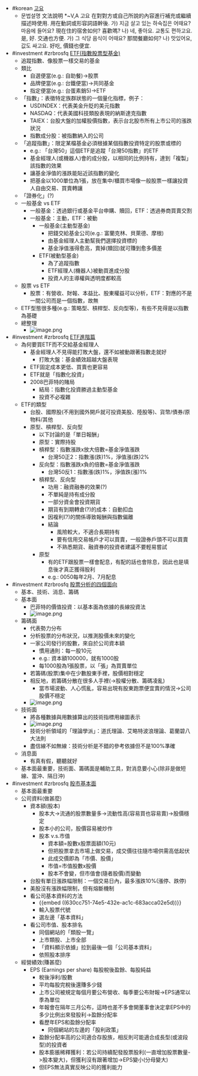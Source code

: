 - #korean [고요](https://www.facebook.com/1764290610461911/posts/1791052651119040/)
	- 문법설명 文法說明
	  *~V,A 고요 
	  在對對方或自己所說的內容進行補充或繼續描述時使用.
	  用在動詞或形容詞語幹後.
	  가) 지금 살고 있는 하숙집은 어때요? 마음에 들어요?
	  現在住的宿舍如何? 喜歡嗎?
	  나) 네, 좋아요. 교통도 편하고요. 
	  是, 好. 交通也方便.
	  가) 그 식당 음식이 어때요?
	  那間餐廳如何?
	  나) 맛있어요, 값도 싸고요.
	  好吃, 價錢也便宜.
- #investment #zrbrosfq [ETF(指數股票型基金)](https://www.youtube.com/watch?v=HDz6xAbNQ70&list=PLrZrfGLGySzcZoVhb4idy5B0XI25ZhnF7&index=11)
	- 追蹤指數、像股票一樣交易的基金
	- 類比
		- 自選便當(e.g.: 自助餐)->股票
		- 品牌便當(e.g.: 台鐵便當)->共同基金
		- 指定便當(e.g.: 台蛋素銷5)->ETF
	- 「指數」：表徵特定族群狀態的一個量化指標，例子：
		- USDINDEX：代表美金升貶的美元指數
		- NASDAQ：代表美國科技類股表現的納斯達克指數
		- TAIEX：台股大盤的加權股價指數，表示台北股市所有上市公司的漲跌狀況
		- 指數成分股：被指數納入的公司
	- 「追蹤指數」：限定某檔基金必須根據某個指數投資特定的股票或標的
		- e.g.: 「台灣50」這個ETF是追蹤「台灣50指數」的ETF
		- 基金經理人(或機器人)會的成分股，以相同的比例持有，達到「複製」該指數的效果
		- 讓基金淨值的漲跌能貼近該指數的變化
		- 把基金以1000單位為1張，放在集中/櫃買市場像一般股票一樣讓投資人自由交易、買賣轉讓
	- 「證券化」(?)
	- 一般基金 vs ETF
		- 一般基金：透過銀行或基金平台申購、贖回，ETF：透過券商買賣交割
		- 一般基金：主動，ETF：被動
			- 一般基金(主動型基金)
				- 把錢交給基金公司(e.g.: 富蘭克林、貝萊德、摩根)
				- 由基金經理人主動幫我們選擇投資標的
				- 基金淨值漲得愈高，賣掉(贖回)就可賺到愈多價差
			- ETF(被動型基金)
				- 為了追蹤指數
				- ETF經理人(機器人)被動買進成分股
				- 投資人的主導權與透明度都較高
	- 股票 vs ETF
		- 股票：有營收、財報、本益比、股東權益可以分析，ETF：對應的不是一間公司而是一個指數，故無
	- ETF型態很多種(e.g.: 策略型、槓桿型、反向型等)，有些不見得是以指數為基礎
	- 總整理
		- ![image.png](../assets/image_1662217809562_0.png)
- #investment #zrbrosfq [ETF進階篇](https://www.youtube.com/watch?v=y1WwEhg1fqk&list=PLrZrfGLGySzcZoVhb4idy5B0XI25ZhnF7&index=12)
	- 為何要買ETF而不交給基金經理人
		- 基金經理人不見得能打敗大盤，還不如被動跟著指數走就好
			- 打敗大盤：基金績效超越大盤表現
		- ETF固定成本更低、買賣也更容易
		- ETF就是「指數化投資」
		- 2008巴菲特的賭局
			- 結局：指數化投資勝過主動型基金
			- 投資不必複雜
	- ETF的類型
		- 台股、國際股(不用到國外開戶就可投資美股、陸股等)、貨幣/債券/原物料/其他
		- 原型、槓桿型、反向型
			- 以下討論的是「單日報酬」
			- 原型：實際持股
			- 槓桿型：指數漲跌x放大倍數=基金淨值漲跌
				- 台灣50正2：指數漲(跌)1%，淨值漲(跌)2%
			- 反向型：指數漲跌x負的倍數=基金淨值漲跌
				- 台灣50反1：指數漲(跌)1%，淨值跌(漲)1%
			- 槓桿型、反向型
				- 功用：融資融券的效果(?)
				- 不單純是持有成分股
				- 一部分資金會投資期貨
				- 期貨有到期轉倉(?)的成本：自動扣血
				- 因複利(?)的關係導致報酬與指數偏離
				- 結論
					- 風險較大，不適合長期持有
					- 要有信用交易帳戶才可以買賣，一般證券戶頭不可以買賣
					- 不熟悉期貨、融資券的投資者建議不要輕易嘗試
			- 原型
				- 有的ETF跟股票一樣會配息，有配的話也會除息，因此也是填息後才真正獲得股利
				- e.g.: 0050每年2月、7月配息
- #investment #zrbrosfq [股票分析的四個面向](https://www.youtube.com/watch?v=4jRM4Zze7Ng&list=PLrZrfGLGySzcZoVhb4idy5B0XI25ZhnF7&index=24)
	- 基本、技術、消息、籌碼
	- 基本面
		- 巴菲特的價值投資：以基本面為依據的長線投資法
		- ![image.png](../assets/image_1662474865436_0.png)
	- 籌碼面
		- 代表勢力分布
		- 分析股票的分布狀況，以推測股價未來的變化
		- 一家公司發行的股數，來自於公司資本額
			- 慣用通則：每一股10元
			- e.g.: 資本額100000，就有1000股
			- 每1000股為1張股票，以「張」為買賣單位
		- 若籌碼(股票)集中在少數股東手裡，股價相對穩定
		- 相反地，若籌碼分散在很多人手裡(->股權分散、籌碼凌亂)
			- 當市場波動、人心慌亂，容易出現有股東跑票便宜賣的情況->公司股價不穩定
		- ![image.png](../assets/image_1662476049064_0.png)
	- 技術面
		- 將各種數據與用數據算出的技術指標用線圖表示
		- ![image.png](../assets/image_1662476175747_0.png)
		- 技術分析領域的「理論學派」：道氏理論、艾略特波浪理論、葛蘭碧八大法則
		- 盡信線不如無線：技術分析是不錯的參考依據但不是100%準確
	- 消息面
		- 有真有假，聽聽就好
	- 基本面最重要，技術面、籌碼面是輔助工具，對消息要小心(除非是做短線、當沖、隔日沖)
- #investment #zrbrosfq [股市基本面](https://www.youtube.com/watch?v=9Oew02e5uqg&list=PLrZrfGLGySzcZoVhb4idy5B0XI25ZhnF7&index=25)
	- 基本面最重要
	- 公司資料(做甚麼)
		- 資本額(股本)
			- 股本大->流通的股票數量多->流動性高(容易買也容易賣)->股價穩定
			- 股本小的公司，股價容易被炒作
			- 股本 v.s.市值
				- 資本額=股數x股票面額(10元)
				- 但把股票拿去市場上做交易，成交價往往隨市場供需高低起伏
				- 此成交價即為「市價、股價」
				- 市值=市值股數x股價
				- 股本不會變，但市值會(隨者股價)而變動
		- 台股有單日漲跌幅限制：一個交易日內，最多漲跌10%(漲停、跌停)
		- 美股沒有漲跌幅限制，但有熔斷機制
		- 看公司基本資料的方法
			- {{embed ((630cc751-74e5-432e-ac1c-683acca02e5d))}}
			- 輸入股票代號
			- 選左邊「基本資料」
		- 看公司市值、股本排名
			- 同個網站的「類股一覽」
			- 上市類股、上市全部
			- 「資料顯示依據」拉到最後一個「公司基本資料」
			- 依照股本排序
	- 經營績效(賺甚麼)
		- EPS (Earnings per share) 每股稅後盈餘、每股純益
			- 稅後淨利/股數
			- 平均每股完稅後還賺多少錢
			- 上市公司被規定每個月要公布營收、每季要公布財報->EPS通常以季為單位
			- 年報會在隔年三月公布，這時也差不多會開董事會決定拿EPS中的多少比例出來發股利->盈餘分配率
			- 看歷年EPS和盈餘分配率
				- 同個網站的左邊的「股利政策」
			- 盈餘分配率高的公司適合存股族，相反則可能適合成長型(或波段型)的投資者
			- 股本膨脹稀釋獲利：若公司持續配發股票股利(一直增加股票數量->股本變大)，但獲利沒有跟著增加->EPS變小(分母變大)
			- 但EPS無法真實反映公司的獲利能力